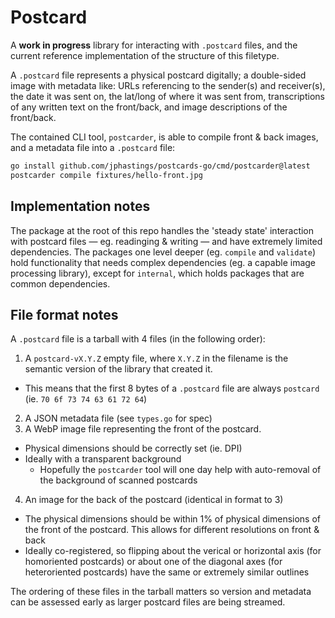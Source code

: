 # Postcard

A **work in progress** library for interacting with `.postcard` files, and the current reference implementation of the structure of this filetype.

A `.postcard` file represents a physical postcard digitally; a double-sided image with metadata like: URLs referencing to the sender(s) and receiver(s), the date it was sent on, the lat/long of where it was sent from, transcriptions of any written text on the front/back, and image descriptions of the front/back.

The contained CLI tool, `postcarder`, is able to compile front & back images, and a metadata file into a `.postcard` file:

```bash
go install github.com/jphastings/postcards-go/cmd/postcarder@latest
postcarder compile fixtures/hello-front.jpg
```

## Implementation notes

The package at the root of this repo handles the 'steady state' interaction with postcard files — eg. readinging & writing — and have extremely limited dependencies. The packages one level deeper (eg. `compile` and `validate`) hold functionality that needs complex dependencies (eg. a capable image processing library), except for `internal`, which holds packages that are common dependencies.

## File format notes

A `.postcard` file is a tarball with 4 files (in the following order):

1. A `postcard-vX.Y.Z` empty file, where `X.Y.Z` in the filename is the semantic version of the library that created it.
  - This means that the first 8 bytes of a `.postcard` file are always `postcard` (ie. `70 6f 73 74 63 61 72 64`)
2. A JSON metadata file (see `types.go` for spec)
3. A WebP image file representing the front of the postcard.
  - Physical dimensions should be correctly set (ie. DPI)
  - Ideally with a transparent background
    - Hopefully the `postcarder` tool will one day help with auto-removal of the background of scanned postcards
4. An image for the back of the postcard (identical in format to 3)
  - The physical dimensions should be within 1% of physical dimensions of the front of the postcard. This allows for different resolutions on front & back
  - Ideally co-registered, so flipping about the verical or horizontal axis (for homoriented postcards) or about one of the diagonal axes (for heteroriented postcards) have the same or extremely similar outlines

The ordering of these files in the tarball matters so version and metadata can be assessed early as larger postcard files are being streamed.
